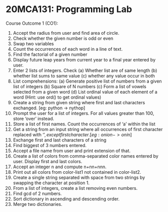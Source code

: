 # 20MCA131: Programming Lab
Course Outcome 1 (CO1):
1. Accept the radius from user and find area of circle.
2. Check whether the given number is odd or even
3. Swap two variables
4. Count the occurrences of each word in a line of text.
5. Find the factorial of a given number
6. Display future leap years from current year to a final year entered by user.
7. Enter 2 lists of integers. Check (a) Whether list are of same length (b) whether list sums
to same value (c) whether any value occur in both
8. List comprehensions:
(a) Generate positive list of numbers from a given list of integers
(b) Square of N numbers
(c) Form a list of vowels selected from a given word
(d) List ordinal value of each element of a word (Hint: use ord() to get ordinal values)
9. Create a string from given string where first and last characters exchanged. [eg: python -> nythop]
10. Prompt the user for a list of integers. For all values greater than 100, store ‘over’ instead.
11. Store a list of first names. Count the occurrences of ‘a’ within the list
12. Get a string from an input string where all occurrences of first character replaced with
‘$’, except first character.
[eg: onion -> oni$n]
13. Exchange first and last characters of a string
14. Find biggest of 3 numbers entered.
15. Accept a file name from user and print extension of that.
16. Create a list of colors from comma-separated color names entered by user. Display
 first and last colors.
17. Accept an integer n and compute n+nn+nnn.
18. Print out all colors from color-list1 not contained in color-list2.
19. Create a single string separated with space from two strings by swapping the
 character at position 1.
20. From a list of integers, create a list removing even numbers. 
21. Find gcd of 2 numbers.
22. Sort dictionary in ascending and descending order.
23. Merge two dictionaries.



